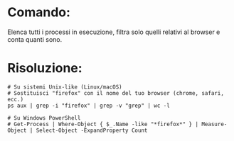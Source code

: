 # Comando:
Elenca tutti i processi in esecuzione, filtra solo quelli relativi al browser e conta quanti sono.


# Risoluzione:
    # Su sistemi Unix-like (Linux/macOS)
    # Sostituisci "firefox" con il nome del tuo browser (chrome, safari, ecc.)
    ps aux | grep -i "firefox" | grep -v "grep" | wc -l

    # Su Windows PowerShell
    # Get-Process | Where-Object { $_.Name -like "*firefox*" } | Measure-Object | Select-Object -ExpandProperty Count